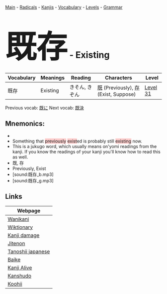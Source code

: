 <style> bigfont {font-size: 100px}</style>
[Main](../README.md) -
[Radicals](../radicals.md) -
[Kanjis](../kanjis.md) -
[Vocabulary](../vocabulary.md) -
[Levels](../levels.md) -
[Grammar](../grammar.md)
# <bigfont> 既存</bigfont> - Existing 

| Vocabulary | Meanings | Reading | Characters | Level |
| --- | --- | --- | --- | --- |
| 既存 | Existing | きそん, きぞん |  [既](../kanjis/既.md) (Previously), [存](../kanjis/存.md) (Exist, Suppose) | [Level 31](../levels/wk_level31.md) |

Previous vocab: [既に](既に.md) Next vocab: [既決](既決.md) 

## Mnemonics:

* 
* Something that <span style="background-color:#ffcccb"> previously</span> <span style="background-color:#ffcccb"> exist</span>ed is probably still <span style="background-color:#ffcccb"> existing</span> now.
* This is a jukugo word, which usually means on'yomi readings from the kanji. If you know the readings of your kanji you'll know how to read this as well.
* 既, 存
* Previously, Exist
* [sound:既存_b.mp3]
* [sound:既存_g.mp3]


## Links 

| Webpage |
| --- |
| [Wanikani          ](https://www.wanikani.com/kanji/既存) |
| [Wiktionary        ](https://en.wiktionary.org/wiki/既存) |
| [Kanji damage      ](http://www.kanjidamage.com/kanji/search?utf8=✓&q=既存) |
| [Jitenon           ](https://jitenon.com/kanji/既存) |
| [Tanoshii japanese ](https://www.tanoshiijapanese.com/dictionary/kanji.cfm?k=既存) |
| [Baike             ](https://baike.baidu.com/item/既存) |
| [Kanji Alive       ](https://app.kanjialive.com/既存) |
| [Kanshudo          ](https://www.kanshudo.com/searchmn?q=既存) |
| [Koohii            ](https://kanji.koohii.com/study/kanji/既存) |
